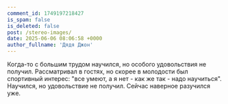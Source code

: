 ```yaml
---
comment_id: 1749197218427
is_spam: false
is_deleted: false
post: /stereo-images/
date: 2025-06-06 08:06:58 +0000
author_fullname: 'Дядя Джон'
---
```


Когда-то с большим трудом научился, но особого удовольствия не получил. Рассматривал в гостях, но скорее в молодости был спортивный интерес: "все умеют, а я нет - как же так - надо научиться". Научился, но удовольствие не получил. Сейчас наверное разучился уже.
